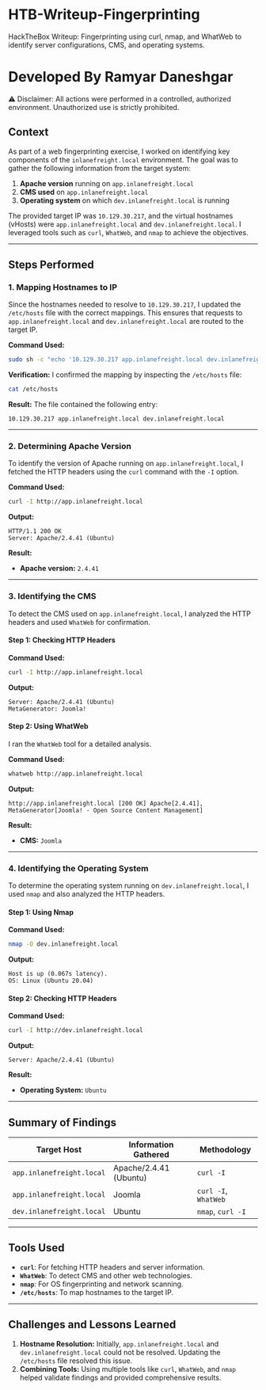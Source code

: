 # HTB-Writeup-Fingerprinting
HackTheBox Writeup: Fingerprinting using curl, nmap, and WhatWeb to identify server configurations, CMS, and operating systems.

# Developed By Ramyar Daneshgar 

⚠️ Disclaimer: All actions were performed in a controlled, authorized environment. Unauthorized use is strictly prohibited.

## **Context**
As part of a web fingerprinting exercise, I worked on identifying key components of the `inlanefreight.local` environment. The goal was to gather the following information from the target system:
1. **Apache version** running on `app.inlanefreight.local`
2. **CMS used** on `app.inlanefreight.local`
3. **Operating system** on which `dev.inlanefreight.local` is running

The provided target IP was `10.129.30.217`, and the virtual hostnames (vHosts) were `app.inlanefreight.local` and `dev.inlanefreight.local`. I leveraged tools such as `curl`, `WhatWeb`, and `nmap` to achieve the objectives.

---

## **Steps Performed**

### **1. Mapping Hostnames to IP**
Since the hostnames needed to resolve to `10.129.30.217`, I updated the `/etc/hosts` file with the correct mappings. This ensures that requests to `app.inlanefreight.local` and `dev.inlanefreight.local` are routed to the target IP.

**Command Used:**
```bash
sudo sh -c "echo '10.129.30.217 app.inlanefreight.local dev.inlanefreight.local' >> /etc/hosts"
```

**Verification:**
I confirmed the mapping by inspecting the `/etc/hosts` file:
```bash
cat /etc/hosts
```

**Result:**
The file contained the following entry:
```plaintext
10.129.30.217 app.inlanefreight.local dev.inlanefreight.local
```

---

### **2. Determining Apache Version**
To identify the version of Apache running on `app.inlanefreight.local`, I fetched the HTTP headers using the `curl` command with the `-I` option.

**Command Used:**
```bash
curl -I http://app.inlanefreight.local
```

**Output:**
```plaintext
HTTP/1.1 200 OK
Server: Apache/2.4.41 (Ubuntu)
```

**Result:**
- **Apache version:** `2.4.41`

---

### **3. Identifying the CMS**
To detect the CMS used on `app.inlanefreight.local`, I analyzed the HTTP headers and used `WhatWeb` for confirmation.

#### **Step 1: Checking HTTP Headers**
**Command Used:**
```bash
curl -I http://app.inlanefreight.local
```

**Output:**
```plaintext
Server: Apache/2.4.41 (Ubuntu)
MetaGenerator: Joomla!
```

#### **Step 2: Using WhatWeb**
I ran the `WhatWeb` tool for a detailed analysis.

**Command Used:**
```bash
whatweb http://app.inlanefreight.local
```

**Output:**
```plaintext
http://app.inlanefreight.local [200 OK] Apache[2.4.41], MetaGenerator[Joomla! - Open Source Content Management]
```

**Result:**
- **CMS:** `Joomla`

---

### **4. Identifying the Operating System**
To determine the operating system running on `dev.inlanefreight.local`, I used `nmap` and also analyzed the HTTP headers.

#### **Step 1: Using Nmap**
**Command Used:**
```bash
nmap -O dev.inlanefreight.local
```

**Output:**
```plaintext
Host is up (0.067s latency).
OS: Linux (Ubuntu 20.04)
```

#### **Step 2: Checking HTTP Headers**
**Command Used:**
```bash
curl -I http://dev.inlanefreight.local
```

**Output:**
```plaintext
Server: Apache/2.4.41 (Ubuntu)
```

**Result:**
- **Operating System:** `Ubuntu`

---

## **Summary of Findings**
| Target Host             | Information Gathered          | Methodology                 |
|-------------------------|-------------------------------|-----------------------------|
| `app.inlanefreight.local` | Apache/2.4.41 (Ubuntu)        | `curl -I`                   |
| `app.inlanefreight.local` | Joomla                       | `curl -I`, `WhatWeb`        |
| `dev.inlanefreight.local` | Ubuntu                       | `nmap`, `curl -I`           |

---

## **Tools Used**
- **`curl`**: For fetching HTTP headers and server information.
- **`WhatWeb`**: To detect CMS and other web technologies.
- **`nmap`**: For OS fingerprinting and network scanning.
- **`/etc/hosts`**: To map hostnames to the target IP.

---

## **Challenges and Lessons Learned**
1. **Hostname Resolution:** Initially, `app.inlanefreight.local` and `dev.inlanefreight.local` could not be resolved. Updating the `/etc/hosts` file resolved this issue.
2. **Combining Tools:** Using multiple tools like `curl`, `WhatWeb`, and `nmap` helped validate findings and provided comprehensive results.
